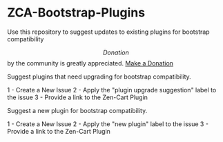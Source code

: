 # ZCA-Bootstrap-Plugins
Use this repository to suggest updates to existing plugins for bootstrap compatibility

$$Donation$$ by the community is greatly appreciated. 
<a href="https://www.paypal.com/cgi-bin/webscr?cmd=_s-xclick&hosted_button_id=T4Z7FB6TCDQMG" target="_blank"> Make a Donation </a>

Suggest plugins that need upgrading for bootstrap compatibility.

1 - Create a New Issue
2 - Apply the "plugin upgrade suggestion" label to the issue
3 - Provide a link to the Zen-Cart Plugin

Suggest a new plugin for bootstrap compatibility.

1 - Create a New Issue
2 - Apply the "new plugin" label to the issue
3 - Provide a link to the Zen-Cart Plugin

